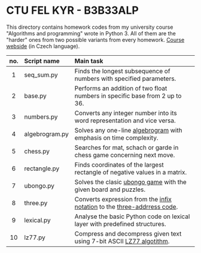 # CTU FEL KYR - B3B33ALP
This directory contains homework codes from my university course "Algorithms and programming" wrote in Python 3. All of them are the "harder" ones from two possible variants from every homework.
[Course webside](https://cw.fel.cvut.cz/wiki/courses/b3b33alp/cviceni/start "cw.fel.cvut.cz/wiki/courses/b3b33alp/cviceni/start") (in Czech language).

|no.|Script name|Main task|
|:---:|:---|:---|
|1|seq_sum.py|Finds the longest subsequence of numbers with specified parameters.|
|2|base.py|Performs an addition of two float numbers in specific base from 2 up to 36.|
|3|numbers.py|Converts any integer number into its word representation and vice versa.|
|4|algebrogram.py|Solves any one-line [algebrogram](https://en.wikipedia.org/wiki/Verbal_arithmetic "wikipedia.org/Verbal_arithmetic") with emphasis on time complexity.|
|5|chess.py|Searches for mat, schach or garde in chess game concerning next move.|
|6|rectangle.py|Finds coordinates of the largest rectangle of negative values in a matrix.|
|7|ubongo.py|Solves the clasic [ubongo game](https://en.wikipedia.org/wiki/Ubongo "wikipedia.org/Ubongo") with the given board and puzzles.|
|8|three.py|Converts expression from the [infix notation](https://en.wikipedia.org/wiki/Infix_notation "wikipedia.org/Infix_notation") to the [three-addrress code](https://en.wikipedia.org/wiki/Three-address_code "wikipedia.org/Three-address_code").|
|9|lexical.py|Analyse the basic Python code on lexical layer with predefined structures.|
|10|lz77.py|Compress and decompress given text using 7-bit ASCII [LZ77 algotithm](https://en.wikipedia.org/wiki/LZ77_and_LZ78 "wikipedia.org/LZ77_and_LZ78").|
